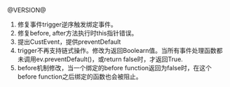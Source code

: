@VERSION@

1. 修复事件trigger逆序触发绑定事件。
2. 修复before, after方法执行时this指针错误。
3. 提出CustEvent，提供preventDefault
4. trigger不再支持链式操作。修改为返回Boolearn值。当所有事件处理函数都未调用ev.preventDefault()，或return false时，才返回True.
5. before机制修改，当一个绑定的before function返回为false时，在这个before function之后绑定的函数也会被阻止。
